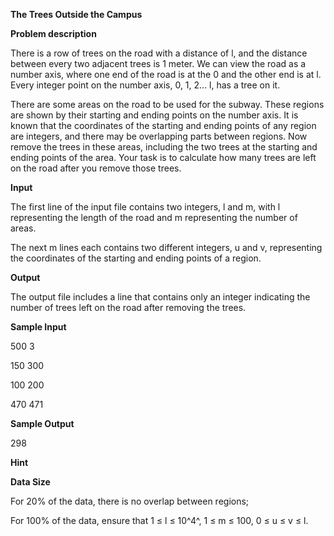 **The Trees Outside the Campus**

**Problem description**

There is a row of trees on the road with a distance of l, and the distance between every two adjacent trees is 1 meter. We can view the road as a number axis, where one end of the road is at the 0 and the other end is at l. Every integer point on the number axis, 0, 1, 2\... l, has a tree on it.

There are some areas on the road to be used for the subway. These regions are shown by their starting and ending points on the number axis. It is known that the coordinates of the starting and ending points of any region are integers, and there may be overlapping parts between regions. Now remove the trees in these areas, including the two trees at the starting and ending points of the area. Your task is to calculate how many trees are left on the road after you remove those trees.

**Input**

The first line of the input file contains two integers, l and m, with l representing the length of the road and m representing the number of areas.

The next m lines each contains two different integers, u and v, representing the coordinates of the starting and ending points of a region.

**Output**

The output file includes a line that contains only an integer indicating the number of trees left on the road after removing the trees.

**Sample Input**

500 3

150 300

100 200

470 471

**Sample Output**

298

**Hint**

**Data Size**

For 20% of the data, there is no overlap between regions;

For 100% of the data, ensure that 1 ≤ l ≤ 10^4^, 1 ≤ m ≤ 100, 0 ≤ u ≤ v ≤ l.
